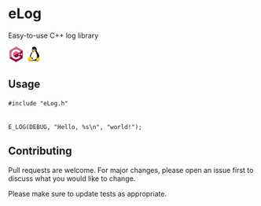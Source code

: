 # eLog
Easy-to-use C++  log library


<p float="left">
    <img src="https://raw.githubusercontent.com/devicons/devicon/master/icons/cplusplus/cplusplus-original.svg" width="32" />
    <img src="https://raw.githubusercontent.com/devicons/devicon/master/icons/linux/linux-original.svg" width="32" />
</p>

## Usage

```
#include "eLog.h"


E_LOG(DEBUG, "Hello, %s\n", "world!");
```

## Contributing
Pull requests are welcome. For major changes, please open an issue first to discuss what you would like to change.

Please make sure to update tests as appropriate.
